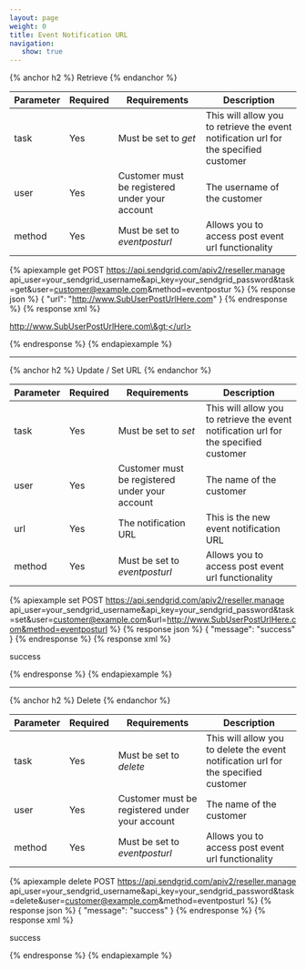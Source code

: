 ```yaml
---
layout: page
weight: 0
title: Event Notification URL
navigation:
   show: true
---
```


{% anchor h2 %}
Retrieve 
{% endanchor %}
<table class="table table-bordered table-striped">
   <thead>
      <tr>
         <th>Parameter</th>
         <th>Required</th>
         <th>Requirements</th>
         <th>Description</th>
      </tr>
   </thead>
   <tbody>
      <tr>
         <td>task</td>
         <td>Yes</td>
         <td>
            Must be set to
            <em>get</em>
         </td>
         <td>This will allow you to retrieve the event notification url for the specified customer</td>
      </tr>
      <tr>
         <td>user</td>
         <td>Yes</td>
         <td>Customer must be registered under your account</td>
         <td>The username of the customer</td>
      </tr>
      <tr>
         <td>method</td>
         <td>Yes</td>
         <td>
            Must be set to
            <em>eventposturl</em>
         </td>
         <td>Allows you to access post event url functionality</td>
      </tr>
   </tbody>
</table>


{% apiexample get POST https://api.sendgrid.com/apiv2/reseller.manage api_user=your_sendgrid_username&api_key=your_sendgrid_password&task=get&user=customer@example.com&method=eventpostur %}
  {% response json %}
{
  "url": "http://www.SubUserPostUrlHere.com"
}
  {% endresponse %}
  {% response xml %}
<?xml version="1.0" encoding="ISO-8859-1"?>

<url>http://www.SubUserPostUrlHere.com\&gt;</url>

  {% endresponse %}
{% endapiexample %}

* * * * *

{% anchor h2 %}
Update / Set URL 
{% endanchor %}
<table class="table table-bordered table-striped">
   <thead>
      <tr>
         <th>Parameter</th>
         <th>Required</th>
         <th>Requirements</th>
         <th>Description</th>
      </tr>
   </thead>
   <tbody>
      <tr>
         <td>task</td>
         <td>Yes</td>
         <td>
            Must be set to
            <em>set</em>
         </td>
         <td>This will allow you to retrieve the event notification url for the specified customer</td>
      </tr>
      <tr>
         <td>user</td>
         <td>Yes</td>
         <td>Customer must be registered under your account</td>
         <td>The name of the customer</td>
      </tr>
      <tr>
         <td>url</td>
         <td>Yes</td>
         <td>The notification URL</td>
         <td>This is the new event notification URL</td>
      </tr>
      <tr>
         <td>method</td>
         <td>Yes</td>
         <td>
            Must be set to
            <em>eventposturl</em>
         </td>
         <td>Allows you to access post event url functionality</td>
      </tr>
   </tbody>
</table>


{% apiexample set POST https://api.sendgrid.com/apiv2/reseller.manage api_user=your_sendgrid_username&api_key=your_sendgrid_password&task=set&user=customer@example.com&url=http://www.SubUserPostUrlHere.com&method=eventposturl %}
  {% response json %}
{
  "message": "success"
}
  {% endresponse %}
  {% response xml %}
<?xml version="1.0" encoding="ISO-8859-1"?>

<result>
   <message>success</message>
</result>

  {% endresponse %}
{% endapiexample %}

* * * * *

{% anchor h2 %}
Delete 
{% endanchor %}
<table class="table table-bordered table-striped">
   <thead>
      <tr>
         <th>Parameter</th>
         <th>Required</th>
         <th>Requirements</th>
         <th>Description</th>
      </tr>
   </thead>
   <tbody>
      <tr>
         <td>task</td>
         <td>Yes</td>
         <td>
            Must be set to
            <em>delete</em>
         </td>
         <td>This will allow you to delete the event notification url for the specified customer</td>
      </tr>
      <tr>
         <td>user</td>
         <td>Yes</td>
         <td>Customer must be registered under your account</td>
         <td>The name of the customer</td>
      </tr>
      <tr>
         <td>method</td>
         <td>Yes</td>
         <td>
            Must be set to
            <em>eventposturl</em>
         </td>
         <td>Allows you to access post event url functionality</td>
      </tr>
   </tbody>
</table>


{% apiexample delete POST https://api.sendgrid.com/apiv2/reseller.manage api_user=your_sendgrid_username&api_key=your_sendgrid_password&task=delete&user=customer@example.com&method=eventposturl %}
  {% response json %}
{
  "message": "success"
}
  {% endresponse %}
  {% response xml %}
<?xml version="1.0" encoding="ISO-8859-1"?>

<result>
   <message>success</message>
</result>

  {% endresponse %}
{% endapiexample %}
